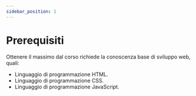 ```yaml
---
sidebar_position: 1
---
```


# Prerequisiti

Ottenere il massimo dal corso richiede la conoscenza base di sviluppo web, quali:

- Linguaggio di programmazione HTML.
- Linguaggio di programmazione CSS.
- Linguaggio di programmazione JavaScript.






